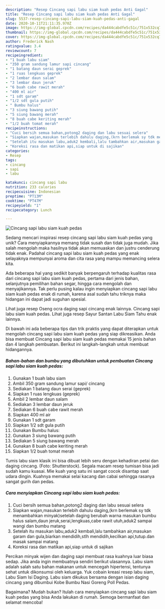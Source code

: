 ```yaml
---
description: "Resep Cincang sapi labu siam kuah pedas Anti Gagal"
title: "Resep Cincang sapi labu siam kuah pedas Anti Gagal"
slug: 5537-resep-cincang-sapi-labu-siam-kuah-pedas-anti-gagal
date: 2020-10-11T21:11:35.970Z
image: https://img-global.cpcdn.com/recipes/da444cabdfe5c51c/751x532cq70/cincang-sapi-labu-siam-kuah-pedas-foto-resep-utama.jpg
thumbnail: https://img-global.cpcdn.com/recipes/da444cabdfe5c51c/751x532cq70/cincang-sapi-labu-siam-kuah-pedas-foto-resep-utama.jpg
cover: https://img-global.cpcdn.com/recipes/da444cabdfe5c51c/751x532cq70/cincang-sapi-labu-siam-kuah-pedas-foto-resep-utama.jpg
author: Frederick Nash
ratingvalue: 3.4
reviewcount: 7
recipeingredient:
- "1 buah labu siam"
- "350 gram sandung lamur sapi cincang"
- "1 batang daun serai geprek"
- "1 ruas lengkuas geprek"
- "2 lembar daun salam"
- "3 lembar daun jeruk"
- "6 buah cabe rawit merah"
- "400 ml air"
- "1 sdt garam"
- "1/2 sdt gula putih"
- " Bumbu halus"
- "3 siung bawang putih"
- "5 siung bawang merah"
- "8 buah cabe keriting merah"
- "1/2 buah tomat merah"
recipeinstructions:
- "Cuci bersih semua bahan,potong2 daging dan labu sesuai selera"
- "Siapkan wajan,masukan terlebih dahulu daging,(krn berlemak sy tdk menambahkan minyak)setelah daging berubah warna masukan bumbu halus salam,daun jeruk,serai,lengkuas,cabe rawit utuh,aduk2 sampai wangi dan bumbu matang"
- "Setelah itu masukan labu,aduk2 kembali,lalu tambahkan air,masukan garam dan gula,biarkan mendidih,stlh mendidih,kecilkan api,tutup.dan masak sampai matang"
- "Koreksi rasa dan matikan api,siap untuk di sajikan"
categories:
- Resep
tags:
- cincang
- sapi
- labu

katakunci: cincang sapi labu 
nutrition: 233 calories
recipecuisine: Indonesian
preptime: "PT13M"
cooktime: "PT47M"
recipeyield: "1"
recipecategory: Lunch

---
```



![Cincang sapi labu siam kuah pedas](https://img-global.cpcdn.com/recipes/da444cabdfe5c51c/751x532cq70/cincang-sapi-labu-siam-kuah-pedas-foto-resep-utama.jpg)

Sedang mencari inspirasi resep cincang sapi labu siam kuah pedas yang unik? Cara menyiapkannya memang tidak susah dan tidak juga mudah. Jika salah mengolah maka hasilnya tidak akan memuaskan dan justru cenderung tidak enak. Padahal cincang sapi labu siam kuah pedas yang enak selayaknya mempunyai aroma dan cita rasa yang mampu memancing selera kita.

Ada beberapa hal yang sedikit banyak berpengaruh terhadap kualitas rasa dari cincang sapi labu siam kuah pedas, pertama dari jenis bahan, selanjutnya pemilihan bahan segar, hingga cara mengolah dan menyajikannya. Tak perlu pusing kalau ingin menyiapkan cincang sapi labu siam kuah pedas enak di rumah, karena asal sudah tahu triknya maka hidangan ini dapat jadi suguhan spesial.

Lihat juga resep Oseng ocra daging sapi cincang enak lainnya. Cincang sapi labu siam kuah pedas. Lihat juga resep Sayur Santan Labu Siam Tahu enak lainnya.


Di bawah ini ada beberapa tips dan trik praktis yang dapat diterapkan untuk mengolah cincang sapi labu siam kuah pedas yang siap dikreasikan. Anda bisa membuat Cincang sapi labu siam kuah pedas memakai 15 jenis bahan dan 4 langkah pembuatan. Berikut ini langkah-langkah untuk membuat hidangannya.

<!--inarticleads1-->

##### Bahan-bahan dan bumbu yang dibutuhkan untuk pembuatan Cincang sapi labu siam kuah pedas:

1. Gunakan 1 buah labu siam
1. Ambil 350 gram sandung lamur sapi/ cincang
1. Sediakan 1 batang daun serai (geprek)
1. Siapkan 1 ruas lengkuas (geprek)
1. Ambil 2 lembar daun salam
1. Sediakan 3 lembar daun jeruk
1. Sediakan 6 buah cabe rawit merah
1. Siapkan 400 ml air
1. Gunakan 1 sdt garam
1. Siapkan 1/2 sdt gula putih
1. Gunakan  Bumbu halus:
1. Gunakan 3 siung bawang putih
1. Sediakan 5 siung bawang merah
1. Gunakan 8 buah cabe keriting merah
1. Siapkan 1/2 buah tomat merah


Tumis labu siam klasik ini bisa dibuat lebih seru dengan kehadiran petai dan daging cincang. (Foto: Shutterstock). Segala macam resep tumisan bisa jadi sudah kamu kuasai. Mie kuah yang satu ini sangat cocok disantap saat udara dingin. Kuahnya memakai selai kacang dan cabai sehingga rasanya sangat gurih dan pedas. 

<!--inarticleads2-->

##### Cara menyiapkan Cincang sapi labu siam kuah pedas:

1. Cuci bersih semua bahan,potong2 daging dan labu sesuai selera
1. Siapkan wajan,masukan terlebih dahulu daging,(krn berlemak sy tdk menambahkan minyak)setelah daging berubah warna masukan bumbu halus salam,daun jeruk,serai,lengkuas,cabe rawit utuh,aduk2 sampai wangi dan bumbu matang
1. Setelah itu masukan labu,aduk2 kembali,lalu tambahkan air,masukan garam dan gula,biarkan mendidih,stlh mendidih,kecilkan api,tutup.dan masak sampai matang
1. Koreksi rasa dan matikan api,siap untuk di sajikan


Percikan minyak wijen dan daging sapi membuat rasa kuahnya luar biasa sedap. Jika anda ingin membuatnya sendiri berikut ulasannya. Labu siam adalah salah satu bahan makanan untuk mencegah hipertensi, tentunya sehat untuk dikonsumsi oleh keluarga. Yuk cobain kreasi resep labu siam, Labu Siam Isi Daging. Labu siam dikukus bersama dengan isian daging cincang yang dibumbui Kobe Bumbu Nasi Goreng Poll Pedas. 

Bagaimana? Mudah bukan? Itulah cara menyiapkan cincang sapi labu siam kuah pedas yang bisa Anda lakukan di rumah. Semoga bermanfaat dan selamat mencoba!
